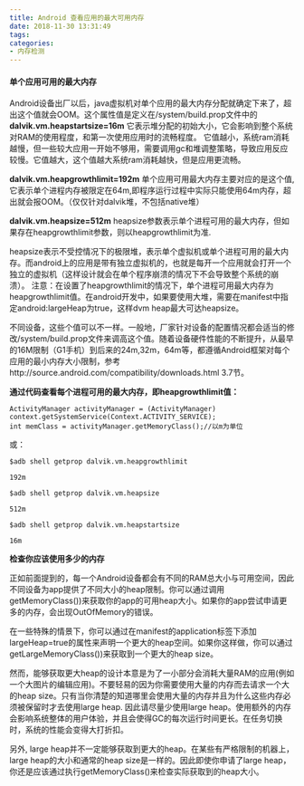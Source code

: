 ```yaml
---
title: Android 查看应用的最大可用内存
date: 2018-11-30 13:31:49
tags:
categories:
- 内存检测
---
```

#### 单个应用可用的最大内存
Android设备出厂以后，java虚拟机对单个应用的最大内存分配就确定下来了，超出这个值就会OOM。这个属性值是定义在/system/build.prop文件中的
**dalvik.vm.heapstartsize=16m**
它表示堆分配的初始大小，它会影响到整个系统对RAM的使用程度，和第一次使用应用时的流畅程度。
它值越小，系统ram消耗越慢，但一些较大应用一开始不够用，需要调用gc和堆调整策略，导致应用反应较慢。它值越大，这个值越大系统ram消耗越快，但是应用更流畅。

**dalvik.vm.heapgrowthlimit=192m**
单个应用可用最大内存主要对应的是这个值,它表示单个进程内存被限定在64m,即程序运行过程中实际只能使用64m内存，超出就会报OOM。（仅仅针对dalvik堆，不包括native堆）

**dalvik.vm.heapsize=512m**
heapsize参数表示单个进程可用的最大内存，但如果存在heapgrowthlimit参数，则以heapgrowthlimit为准.

heapsize表示不受控情况下的极限堆，表示单个虚拟机或单个进程可用的最大内存。而android上的应用是带有独立虚拟机的，也就是每开一个应用就会打开一个独立的虚拟机（这样设计就会在单个程序崩溃的情况下不会导致整个系统的崩溃）。
注意：在设置了heapgrowthlimit的情况下，单个进程可用最大内存为heapgrowthlimit值。在android开发中，如果要使用大堆，需要在manifest中指定android:largeHeap为true，这样dvm heap最大可达heapsize。

不同设备，这些个值可以不一样。一般地，厂家针对设备的配置情况都会适当的修改/system/build.prop文件来调高这个值。随着设备硬件性能的不断提升，从最早的16M限制（G1手机）到后来的24m,32m，64m等，都遵循Android框架对每个应用的最小内存大小限制，参考http://source.android.com/compatibility/downloads.html 3.7节。

**通过代码查看每个进程可用的最大内存，即heapgrowthlimit值：**

```
ActivityManager activityManager = (ActivityManager) context.getSystemService(Context.ACTIVITY_SERVICE);
int memClass = activityManager.getMemoryClass();//以m为单位
```

或：

```
$adb shell getprop dalvik.vm.heapgrowthlimit

192m

$adb shell getprop dalvik.vm.heapsize

512m

$adb shell getprop dalvik.vm.heapstartsize

16m
```

**检查你应该使用多少的内存**

正如前面提到的，每一个Android设备都会有不同的RAM总大小与可用空间，因此不同设备为app提供了不同大小的heap限制。你可以通过调用getMemoryClass())来获取你的app的可用heap大小。如果你的app尝试申请更多的内存，会出现OutOfMemory的错误。

在一些特殊的情景下，你可以通过在manifest的application标签下添加largeHeap=true的属性来声明一个更大的heap空间。如果你这样做，你可以通过getLargeMemoryClass())来获取到一个更大的heap size。

然而，能够获取更大heap的设计本意是为了一小部分会消耗大量RAM的应用(例如一个大图片的编辑应用)。不要轻易的因为你需要使用大量的内存而去请求一个大的heap size。只有当你清楚的知道哪里会使用大量的内存并且为什么这些内存必须被保留时才去使用large heap. 因此请尽量少使用large heap。使用额外的内存会影响系统整体的用户体验，并且会使得GC的每次运行时间更长。在任务切换时，系统的性能会变得大打折扣。

另外, large heap并不一定能够获取到更大的heap。在某些有严格限制的机器上，large heap的大小和通常的heap size是一样的。因此即使你申请了large heap，你还是应该通过执行getMemoryClass()来检查实际获取到的heap大小。